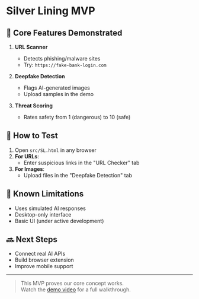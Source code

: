 # Silver Lining MVP

## 🎯 Core Features Demonstrated
1. **URL Scanner**  
   - Detects phishing/malware sites  
   - Try: `https://fake-bank-login.com`

2. **Deepfake Detection**  
   - Flags AI-generated images  
   - Upload samples in the demo

3. **Threat Scoring**  
   - Rates safety from 1 (dangerous) to 10 (safe)

## 🚀 How to Test
1. Open `src/SL.html` in any browser
2. **For URLs**:  
   - Enter suspicious links in the "URL Checker" tab
3. **For Images**:  
   - Upload files in the "Deepfake Detection" tab

## 📌 Known Limitations
- Uses simulated AI responses  
- Desktop-only interface  
- Basic UI (under active development)

## 🔜 Next Steps
- Connect real AI APIs  
- Build browser extension  
- Improve mobile support

---

> This MVP proves our core concept works.  
> Watch the [demo video](https://drive.google.com/file/d/1FOLh3OPfuckIW0o2swGFXAWhN9ICngMA/view?usp=drivesdk) for a full walkthrough.
